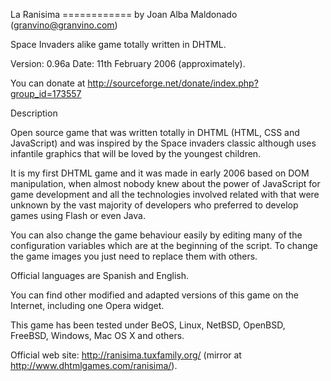 La Ranisima
============ by Joan Alba Maldonado (granvino@granvino.com)

Space Invaders alike game totally written in DHTML.

Version: 0.96a
Date: 11th February 2006 (approximately).

You can donate at http://sourceforge.net/donate/index.php?group_id=173557


Description

Open source game that was written totally in DHTML (HTML, CSS and JavaScript) and was inspired by the Space invaders classic although uses infantile graphics that will be loved by the youngest children.

It is my first DHTML game and it was made in early 2006 based on DOM manipulation, when almost nobody knew about the power of JavaScript for game development and all the technologies involved related with that were unknown by the vast majority of developers who preferred to develop games using Flash or even Java.

You can also change the game behaviour easily by editing many of the configuration variables which are at the beginning of the script. To change the game images you just need to replace them with others.

Official languages are Spanish and English.

You can find other modified and adapted versions of this game on the Internet, including one Opera widget.

This game has been tested under BeOS, Linux, NetBSD, OpenBSD, FreeBSD, Windows, Mac OS X and others.


Official web site: http://ranisima.tuxfamily.org/ (mirror at http://www.dhtmlgames.com/ranisima/).